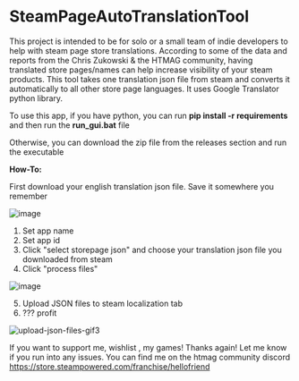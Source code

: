 # SteamPageAutoTranslationTool

This project is intended to be for solo or a small team of indie developers to help with steam page store translations. According to some of the data and reports from the Chris Zukowski & the HTMAG community, having translated store pages/names can help increase visibility of your steam products. This tool takes one translation json file from steam and converts it automatically to all other store page languages. It uses Google Translator python library.


To use this app, if you have python, you can run **pip install -r requirements**  and then run the **run_gui.bat** file

Otherwise, you can download the zip file from the releases section and run the executable

**How-To:**

First download your english translation json file. Save it somewhere you remember

![image](https://github.com/user-attachments/assets/eff7a379-f59a-4e16-8f27-ca6fdfc41cf5)


1. Set app name
2. Set app id
3. Click "select storepage json" and choose your translation json file you downloaded from steam
4. Click "process files"

![image](https://github.com/user-attachments/assets/09a10f6a-80ac-4b82-8430-d4369b2144de)



5. Upload JSON files to steam localization tab
6. ??? profit

![upload-json-files-gif3](https://github.com/user-attachments/assets/04c6894c-0e95-4f0c-af6c-7244a0d33759)


If you want to support me, wishlist , my games! Thanks again! Let me know if you run into any issues. You can find me on the htmag community discord
https://store.steampowered.com/franchise/hellofriend
